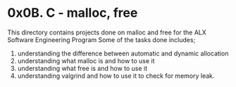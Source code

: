 # 0x0B. C - malloc, free
This directory contains projects done on malloc and free for the ALX Software Engineering Program
Some of the tasks done includes;
1. understanding the difference between automatic and dynamic allocation
2. understanding what malloc is and how to use it
2. understanding what free is and how to use it
3. understanding valgrind and how to use it to check for memory leak.